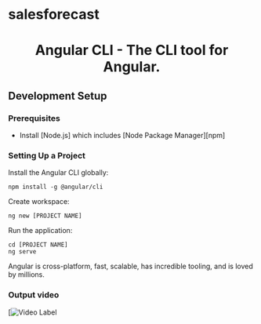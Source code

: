 # salesforecast


<h1 align="center">Angular CLI - The CLI tool for Angular.</h1>

## Development Setup


### Prerequisites

- Install [Node.js] which includes [Node Package Manager][npm]

### Setting Up a Project

Install the Angular CLI globally:

```
npm install -g @angular/cli
```

Create workspace:

```
ng new [PROJECT NAME]
```

Run the application:

```
cd [PROJECT NAME]
ng serve
```

Angular is cross-platform, fast, scalable, has incredible tooling, and is loved by millions.

### Output video

[![Video Label](https://vimeo.com/834649424?share=copy)



